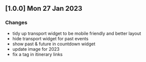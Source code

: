 ## [1.0.0] Mon 27 Jan 2023

### Changes

- tidy up transport widget to be mobile friendly and better layout
- hide transport widget for past events
- show past & future in countdown widget
- update image for 2023
- fix a tag in itinerary links